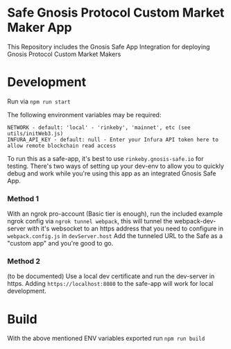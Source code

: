 # Safe Gnosis Protocol Custom Market Maker App

This Repository includes the Gnosis Safe App Integration for deploying Gnosis Protocol Custom Market Makers

# Development

Run via `npm run start`

The following environment variables may be required:
```
NETWORK - default: 'local' - 'rinkeby', 'mainnet', etc (see utils/initWeb3.js)
INFURA_API_KEY - default: null - Enter your Infura API token here to allow remote blockchain read access
```

To run this as a safe-app, it's best to use `rinkeby.gnosis-safe.io` for testing. There's two ways of 
setting up your dev-env to allow you to quickly debug and work while you're using this app as an
integrated Gnosis Safe App.

### Method 1
With an ngrok pro-account (Basic tier is enough), run the included example ngrok config via `ngrok tunnel webpack`,
this will tunnel the webpack-dev-server with it's websocket to an https address that you need to configure in 
`webpack.config.js` in `devServer.host`
Add the tunneled URL to the Safe as a "custom app" and you're good to go.

### Method 2
(to be documented)
Use a local dev certificate and run the dev-server in https. Adding `https://localhost:8080` to the safe-app will work
for local development.

# Build

With the above mentioned ENV variables exported run
`npm run build`

